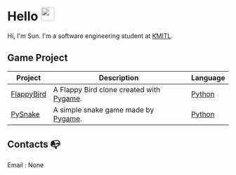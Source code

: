 # Hello <img src="https://raw.githubusercontent.com/MartinHeinz/MartinHeinz/master/wave.gif" alt="wave" width="30px">

Hi, I'm Sun. I'm a software engineering student at [KMITL](https://www.kmitl.ac.th/).

## Game Project

|Project|Description|Language|
|---|---|---|
|[FlappyBird](https://github.com/TawanLekngam/FlappyBird)|A Flappy Bird clone created with [Pygame](https://www.pygame.org/news).|[Python](https://www.python.org/)|
|[PySnake](https://github.com/TawanLekngam/PySnake)|A simple snake game made by [Pygame](https://www.pygame.org/news).|[Python](https://www.python.org/)|


## Contacts 📭
Email : None

